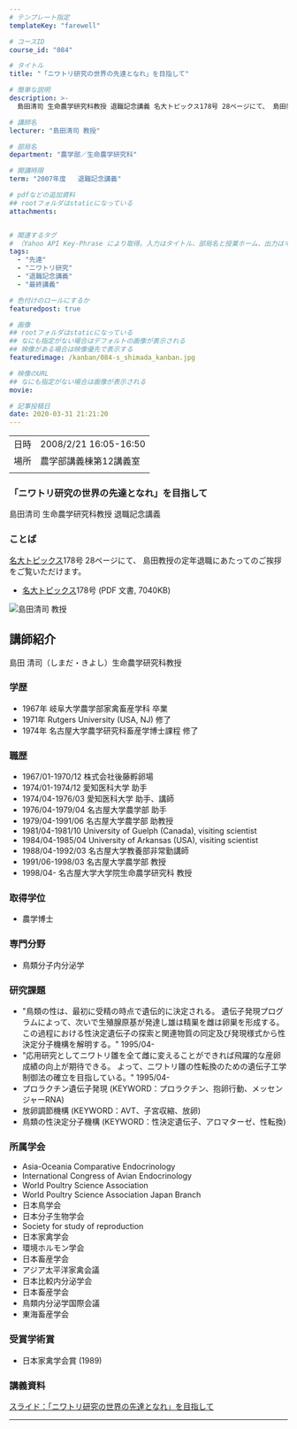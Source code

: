 ```yaml
---
# テンプレート指定
templateKey: "farewell"

# コースID
course_id: "084"

# タイトル
title: "「ニワトリ研究の世界の先達となれ」を目指して"

# 簡単な説明
description: >-
  島田清司 生命農学研究科教授 退職記念講義 名大トピックス178号 28ページにて、 島田教授の定年退職にあたってのご挨拶をご覧いただけます。   * 名大 ....

# 講師名
lecturer: "島田清司 教授"

# 部局名
department: "農学部／生命農学研究科"

# 開講時限
term: "2007年度	退職記念講義"

# pdfなどの追加資料
## rootフォルダはstaticになっている
attachments:


# 関連するタグ
# （Yahoo API Key-Phrase により取得。入力はタイトル、部局名と授業ホーム、出力はキーフレーズ（tags））
tags:
  - "先達"
  - "ニワトリ研究"
  - "退職記念講義"
  - "最終講義"

# 色付けのロールにするか
featuredpost: true

# 画像
## rootフォルダはstaticになっている
## なにも指定がない場合はデフォルトの画像が表示される
## 映像がある場合は映像優先で表示する
featuredimage: /kanban/084-s_shimada_kanban.jpg

# 映像のURL
## なにも指定がない場合は画像が表示される
movie: 

# 記事投稿日
date: 2020-03-31 21:21:20
---
```


|   |   |
|---|---|
| 日時 | 2008/2/21  16:05-16:50 |
| 場所 | 農学部講義棟第12講義室 |
|   |   |


### 「ニワトリ研究の世界の先達となれ」を目指して

島田清司 生命農学研究科教授 退職記念講義

### ことば

[名大トピックス](http://www.nagoya-u.ac.jp/about-nu/public-relations/publication/topics-archive.html)178号 28ページにて、 島田教授の定年退職にあたってのご挨拶をご覧いただけます。

* <a href="http://www.nagoya-u.ac.jp/about-nu/public-relations/publication/upload_images/no178.pdf" target="_blank">[名大トピックス](http://www.nagoya-u.ac.jp/about-nu/public-relations/publication/topics-archive.html)178号</a> (PDF 文書, 7040KB)


![島田清司 教授](https://ocw.nagoya-u.jp/files/84/s_shimada.jpg) 

## 講師紹介

島田 清司（しまだ・きよし）生命農学研究科教授

### 学歴

* 1967年 岐阜大学農学部家禽畜産学科 卒業
* 1971年 Rutgers University (USA, NJ) 修了
* 1974年 名古屋大学農学研究科畜産学博士課程 修了

### 職歴

* 1967/01-1970/12 株式会社後藤孵卵場
* 1974/01-1974/12 愛知医科大学 助手
* 1974/04-1976/03 愛知医科大学 助手、講師
* 1976/04-1979/04 名古屋大学農学部 助手
* 1979/04-1991/06 名古屋大学農学部 助教授
* 1981/04-1981/10 University of Guelph (Canada), visiting scientist
* 1984/04-1985/04 University of Arkansas (USA), visiting scientist
* 1988/04-1992/03 名古屋大学教養部非常勤講師
* 1991/06-1998/03 名古屋大学農学部 教授
* 1998/04- 名古屋大学大学院生命農学研究科 教授

### 取得学位

* 農学博士

### 専門分野

* 鳥類分子内分泌学

### 研究課題

* "鳥類の性は、最初に受精の時点で遺伝的に決定される。
遺伝子発現プログラムによって、次いで生殖腺原基が発達し雄は精巣を雌は卵巣を形成する。
この過程における性決定遺伝子の探索と関連物質の同定及び発現様式から性決定分子機構を解明する。" 1995/04-
* "応用研究としてニワトリ雛を全て雌に変えることができれば飛躍的な産卵成績の向上が期待できる。
よって、ニワトリ雛の性転換のための遺伝子工学制御法の確立を目指している。" 1995/04-
* プロラクチン遺伝子発現 (KEYWORD：プロラクチン、抱卵行動、メッセンジャーRNA)
* 放卵調節機構 (KEYWORD：AVT、子宮収縮、放卵)
* 鳥類の性決定分子機構 (KEYWORD：性決定遺伝子、アロマターゼ、性転換)

### 所属学会

* Asia-Oceania Comparative Endocrinology
* International Congress of Avian Endocrinology
* World Poultry Science Association
* World Poultry Science Association Japan Branch
* 日本鳥学会
* 日本分子生物学会
* Society for study of reproduction
* 日本家禽学会
* 環境ホルモン学会
* 日本畜産学会
* アジア太平洋家禽会議
* 日本比較内分泌学会
* 日本畜産学会
* 鳥類内分泌学国際会議
* 東海畜産学会

### 受賞学術賞

* 日本家禽学会賞 (1989)


### 講義資料

[スライド：「ニワトリ研究の世界の先達となれ」を目指して](https://ocw.nagoya-u.jp/files/84/shimada_lect.pdf) 


-----